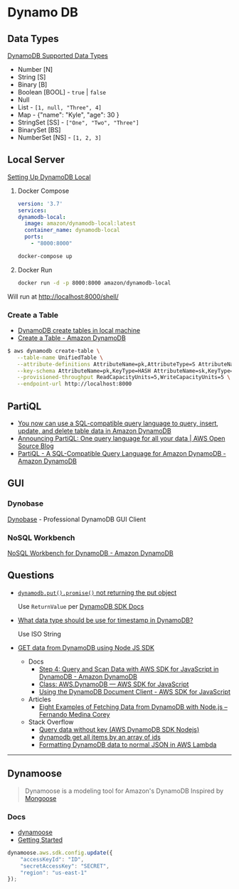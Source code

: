 # Dynamo DB


## Data Types

[DynamoDB Supported Data Types](https://dynobase.dev/dynamodb-data-types/)

* Number [N]
* String [S]
* Binary [B]
* Boolean [BOOL] - `true` | `false`
* Null
* List - `[1, null, "Three", 4]`
* Map - {"name": "Kyle", "age": 30 }
* StringSet [SS] - `["One", "Two", "Three"]`
* BinarySet [BS]
* NumberSet [NS] - `[1, 2, 3]`



## Local Server

[Setting Up DynamoDB Local](https://docs.aws.amazon.com/amazondynamodb/latest/developerguide/DynamoDBLocal.html)

1. Docker Compose

   ```yml file=docker-compose.yml
   version: '3.7'
   services:
   dynamodb-local:
     image: amazon/dynamodb-local:latest
     container_name: dynamodb-local
     ports:
       - "8000:8000"
   ```

   ```bash
   docker-compose up
   ```

2. Docker Run

   ```bash
   docker run -d -p 8000:8000 amazon/dynamodb-local
   ```

Will run at [http://localhost:8000/shell/](http://localhost:8000/shell/)

### Create a Table

* [DynamoDB create tables in local machine](https://stackoverflow.com/q/34984880/1366033)
* [Create a Table - Amazon DynamoDB](https://docs.aws.amazon.com/amazondynamodb/latest/developerguide/getting-started-step-1.html)

```bash
$ aws dynamodb create-table \
   --table-name UnifiedTable \
   --attribute-definitions AttributeName=pk,AttributeType=S AttributeName=sk,AttributeType=S \
   --key-schema AttributeName=pk,KeyType=HASH AttributeName=sk,KeyType=RANGE \
   --provisioned-throughput ReadCapacityUnits=5,WriteCapacityUnits=5 \
   --endpoint-url http://localhost:8000
```

## PartiQL

* [You now can use a SQL-compatible query language to query, insert, update, and delete table data in Amazon DynamoDB](https://aws.amazon.com/about-aws/whats-new/2020/11/you-now-can-use-a-sql-compatible-query-language-to-query-insert-update-and-delete-table-data-in-amazon-dynamodb/)
* [Announcing PartiQL: One query language for all your data | AWS Open Source Blog](https://aws.amazon.com/blogs/opensource/announcing-partiql-one-query-language-for-all-your-data/)
* [PartiQL - A SQL-Compatible Query Language for Amazon DynamoDB - Amazon DynamoDB](https://docs.aws.amazon.com/amazondynamodb/latest/developerguide/ql-reference.html)

## GUI


### Dynobase

[Dynobase](https://dynobase.dev/#pricing) - Professional DynamoDB GUI Client

### NoSQL Workbench

[NoSQL Workbench for DynamoDB - Amazon DynamoDB](https://docs.aws.amazon.com/amazondynamodb/latest/developerguide/workbench.html)



## Questions


* [`dynamodb.put().promise()` not returning the put object](https://stackoverflow.com/q/55166921/1366033)

  Use `ReturnValue` per [DynamoDB SDK Docs](https://docs.aws.amazon.com/AWSJavaScriptSDK/latest/AWS/DynamoDB.html#putItem-property)

* [What data type should be use for timestamp in DynamoDB?](https://stackoverflow.com/q/40561484/1366033)

  Use ISO String

* [GET data from DynamoDB using Node JS SDK](https://stackoverflow.com/q/50431820/1366033)
  * Docs
    * [Step 4: Query and Scan Data with AWS SDK for JavaScript in DynamoDB - Amazon DynamoDB](https://docs.aws.amazon.com/amazondynamodb/latest/developerguide/GettingStarted.NodeJs.04.html)
    * [Class: AWS.DynamoDB — AWS SDK for JavaScript](https://docs.aws.amazon.com/AWSJavaScriptSDK/latest/AWS/DynamoDB.html#getItem-property)
    * [Using the DynamoDB Document Client - AWS SDK for JavaScript](https://docs.aws.amazon.com/sdk-for-javascript/v2/developer-guide/dynamodb-example-document-client.html)
  * Articles
    * [Eight Examples of Fetching Data from DynamoDB with Node.js – Fernando Medina Corey](https://www.fernandomc.com/posts/eight-examples-of-fetching-data-from-dynamodb-with-node/)
  * Stack Overflow
    * [Query data without key (AWS DynamoDB SDK Nodejs)](https://stackoverflow.com/q/39026851/1366033)
    * [dynamodb get all items by an array of ids](https://stackoverflow.com/q/53129094/1366033)
    * [Formatting DynamoDB data to normal JSON in AWS Lambda](https://stackoverflow.com/q/32712675/1366033)



----




## Dynamoose

> Dynamoose is a modeling tool for Amazon's DynamoDB
Inspired by [Mongoose](https://mongoosejs.com/)

### Docs

* [dynamoose](https://github.com/dynamoose/dynamoose)
* [Getting Started](https://dynamoosejs.com/getting_started/Configure)

```js
dynamoose.aws.sdk.config.update({
    "accessKeyId": "ID",
    "secretAccessKey": "SECRET",
    "region": "us-east-1"
});
```
